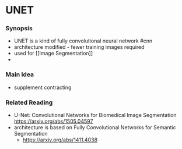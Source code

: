 # UNET

### Synopsis
- UNET is a kind of fully convolutional neural network #cnn 
- architecture modified - fewer training images required
- used for [[Image Segmentation]]
-

### Main Idea
- supplement contracting 





### Related Reading 
- U-Net: Convolutional Networks for Biomedical Image Segmentation
	https://arxiv.org/abs/1505.04597
- architecture is based on Fully Convolutional Networks for Semantic Segmentation
	- https://arxiv.org/abs/1411.4038
